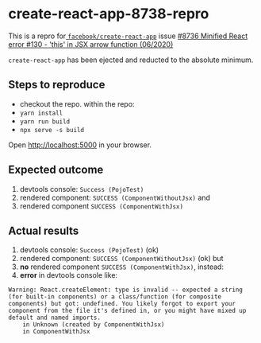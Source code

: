 # create-react-app-8738-repro

This is a repro for[ `facebook/create-react-app`](https://github.com/facebook/create-react-app/issues/8738) issue [#8736 Minified React error #130 - 'this' in JSX arrow function (06/2020)](https://github.com/facebook/create-react-app/issues/8738)

`create-react-app` has been ejected and reducted to the absolute minimum.

## Steps to reproduce

- checkout the repo. within the repo:
- `yarn install`
- `yarn run build`
- `npx serve -s build`

Open <http://localhost:5000> in your browser.

## Expected outcome

1. devtools console: `Success (PojoTest)`
2. rendered component: `SUCCESS (ComponentWithoutJsx)` and
3. rendered component `SUCCESS (ComponentWithJsx)`

## Actual results

1. devtools console: `Success (PojoTest)` (ok)
2. rendered component: `SUCCESS (ComponentWithoutJsx)` (ok) but
3. **no** rendered component `SUCCESS (ComponentWithJsx)`, instead:
4. **error** in devtools console like:

```
Warning: React.createElement: type is invalid -- expected a string (for built-in components) or a class/function (for composite components) but got: undefined. You likely forgot to export your component from the file it's defined in, or you might have mixed up default and named imports.
    in Unknown (created by ComponentWithJsx)
    in ComponentWithJsx
```
